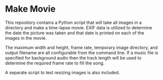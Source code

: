 Make Movie
==========
This repository contains a Python script that will take all images in a directory and make a time-lapse movie. EXIF data is utilized to determine the date the picture was taken and that date is printed on each of the images in the movie.

The maximum width and height, frame rate, temporary image directory, and output filename are all configurable from the command line. If a music file is specified for background audio then the track length will be used to determine the required frame rate to fill the song.

A separate script to test resizing images is also included.
